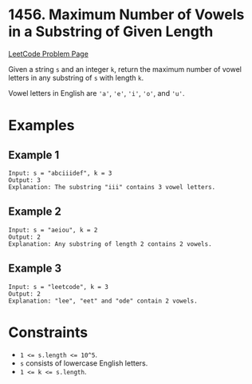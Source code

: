 # 1456. Maximum Number of Vowels in a Substring of Given Length

[LeetCode Problem Page](https://leetcode.com/problems/maximum-number-of-vowels-in-a-substring-of-given-length)

Given a string `s` and an integer `k`, return the maximum number of vowel letters in any substring of `s` with length `k`.

Vowel letters in English are `'a'`, `'e'`, `'i'`, `'o'`, and `'u'`.

# Examples

## Example 1

```text
Input: s = "abciiidef", k = 3
Output: 3
Explanation: The substring "iii" contains 3 vowel letters.
```

## Example 2

```text
Input: s = "aeiou", k = 2
Output: 2
Explanation: Any substring of length 2 contains 2 vowels.
```

## Example 3

```text
Input: s = "leetcode", k = 3
Output: 2
Explanation: "lee", "eet" and "ode" contain 2 vowels.
```

# Constraints

- `1 <= s.length <= 10^5`.
- `s` consists of lowercase English letters.
- `1 <= k <= s.length`.
